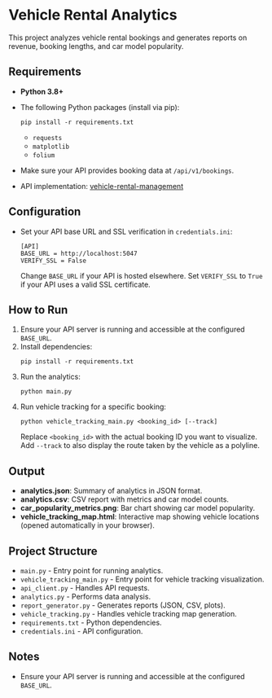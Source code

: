 # Vehicle Rental Analytics

This project analyzes vehicle rental bookings and generates reports on revenue, booking lengths, and car model popularity.

## Requirements

- **Python 3.8+**
- The following Python packages (install via pip):

  ```
  pip install -r requirements.txt
  ```

  - `requests`
  - `matplotlib`
  - `folium`

- Make sure your API provides booking data at `/api/v1/bookings`.
- API implementation: [vehicle-rental-management](https://github.com/ArjunSingh99/vehicle-rental-management)

## Configuration

- Set your API base URL and SSL verification in `credentials.ini`:
  ```
  [API]
  BASE_URL = http://localhost:5047
  VERIFY_SSL = False
  ```
  Change `BASE_URL` if your API is hosted elsewhere.
  Set `VERIFY_SSL` to `True` if your API uses a valid SSL certificate.

## How to Run

1. Ensure your API server is running and accessible at the configured `BASE_URL`.
2. Install dependencies:
   ```
   pip install -r requirements.txt
   ```
3. Run the analytics:
   ```
   python main.py
   ```
4. Run vehicle tracking for a specific booking:
   ```
   python vehicle_tracking_main.py <booking_id> [--track]
   ```
   Replace `<booking_id>` with the actual booking ID you want to visualize.
   Add `--track` to also display the route taken by the vehicle as a polyline.

## Output

- **analytics.json**: Summary of analytics in JSON format.
- **analytics.csv**: CSV report with metrics and car model counts.
- **car_popularity_metrics.png**: Bar chart showing car model popularity.
- **vehicle_tracking_map.html**: Interactive map showing vehicle locations (opened automatically in your browser).

## Project Structure

- `main.py` - Entry point for running analytics.
- `vehicle_tracking_main.py` - Entry point for vehicle tracking visualization.
- `api_client.py` - Handles API requests.
- `analytics.py` - Performs data analysis.
- `report_generator.py` - Generates reports (JSON, CSV, plots).
- `vehicle_tracking.py` - Handles vehicle tracking map generation.
- `requirements.txt` - Python dependencies.
- `credentials.ini` - API configuration.

## Notes

- Ensure your API server is running and accessible at the configured `BASE_URL`.

